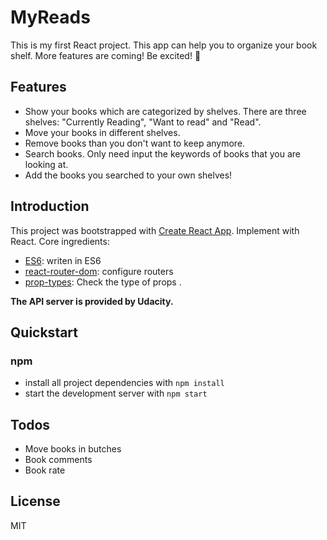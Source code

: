 # MyReads 

This is my first React project. This app can help you to organize your book shelf.
More features are coming! Be excited! 🐒

## Features
* Show your books which are categorized by shelves. There are three shelves: "Currently Reading", "Want to read" and "Read".
* Move your books in different shelves.
* Remove books than you don't want to keep anymore.
* Search books. Only need input the keywords of books that you are looking at.
* Add the books you searched to your own shelves!

## Introduction
This project was bootstrapped with [Create React App](https://github.com/facebookincubator/create-react-app). Implement with React.
Core ingredients: 
- [ES6](http://es6-features.org/#Constants): writen in ES6
- [react-router-dom](react-router): configure routers
- [prop-types](https://github.com/facebook/prop-types): Check the type of props . 

**The API server is provided by Udacity.**

## Quickstart
### npm
* install all project dependencies with `npm install`
* start the development server with `npm start`

## Todos

 - Move books in butches
 - Book comments
 - Book rate
 
## License
MIT
